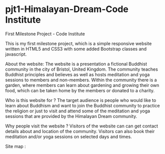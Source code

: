 # pjt1-Himalayan-Dream-Code Institute
First Milestone Project - Code Institute 

This is my first milestone project, which is a simple responsive website written in HTML5 and CSS3 with some added Bootstrap classes and javascript.

About the website:
The website is a presentation a fictional Buddhist community in the city of Bristol, United Kingdom.
The community teaches Buddhist principles and believes as well as hosts meditation and yoga sessions to members and non-members.
Within the community there is a garden, where members can learn about gardening and growing their own food, which can be taken home 
by the members or donated to a charity.

Who is this website for ?
The target audience is people who would like to learn about Buddhism and want to join the Buddhist community to practice the religion or just to visit and attend some of the meditation and yoga sessions that are provided by the Himalayan Dream community.

Why people visit the website ?
Visitors of the website can can get contact details about and location of the community.
Visitors can also book their meditation and/or yoga sessions on selected days and times.

Site map :
